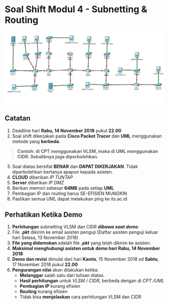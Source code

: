 # Soal Shift Modul 4 - Subnetting & Routing

![Gambar Topologi](img/topologi.jpg)

## Catatan
1. Deadline hari **Rabu, 14 November 2018** pukul **22.00**
2. Soal shift dikerjakan pada **Cisco Packet Tracer** dan **UML** menggunakan metode yang **berbeda**.
> **Contoh: di CPT menggunakan VLSM, maka di UML menggunakan CIDR. Sebaliknya juga diperbolehkan.**
3. Soal diatas bersifat **BENAR** dan **DAPAT DIKERJAKAN**. Tidak diperbolehkan bertanya apapun kepada asisten.
4. **CLOUD** diberikan *IP TUNTAP*
5. **Server** diberikan *IP DMZ*
6. Berikan memori sebesar **64MB** pada setiap **UML**
7. Pembagian IP dan routing harus SE-EFISIEN MUNGKIN
8. Pastikan semua UML dapat melakukan ping ke its.ac.id

## Perhatikan Ketika Demo
1. **Perhitungan** subnetting VLSM dan CIDR **_dibawa saat demo_**.
2. File **_.pkt_** dikirim ke email asisten penguji (Daftar asisten penguji keluar hari Selasa, 13 November 2018)
3. **File yang didemokan** adalah file **_.pkt_** yang telah dikirim ke asisten.
4. **Maksimal menghubungi asisten untuk demo hari Rabu, 14 November 2018**
5. **Demo dan revisi** dimulai dari hari **Kamis**, 15 November 2018 sd **Sabtu**, 17 November 2018 pukul **22.00**
6. **Pengurangan nilai** akan dilakukan ketika:
    - **Melanggar** salah satu dari tulisan diatas.
    - **Hasil perhitungan** untuk *VLSM / CIDR*, berbeda dengan di *CPT /UML*
    - **Pembagian IP** kurang efisien
    - **Routing** kurang efisien
    - Tidak bisa **menjelaskan** cara perhitungan VLSM dan CIDR
